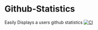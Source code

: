 # Github-Statistics
Easily Displays a users github statistics
[![CI](https://github.com/WildkrattFan/Github-Statistics/actions/workflows/ci.yml/badge.svg)](https://github.com/WildkrattFan/Github-Statistics/actions/workflows/ci.yml)
